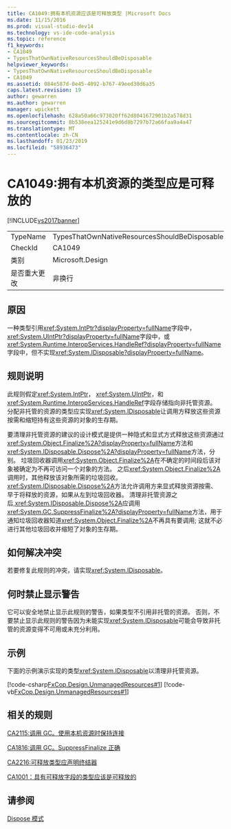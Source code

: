 ```yaml
---
title: CA1049:拥有本机资源应该是可释放类型 |Microsoft Docs
ms.date: 11/15/2016
ms.prod: visual-studio-dev14
ms.technology: vs-ide-code-analysis
ms.topic: reference
f1_keywords:
- CA1049
- TypesThatOwnNativeResourcesShouldBeDisposable
helpviewer_keywords:
- TypesThatOwnNativeResourcesShouldBeDisposable
- CA1049
ms.assetid: 084e587d-0e45-4092-b767-49eed30d6a35
caps.latest.revision: 19
author: gewarren
ms.author: gewarren
manager: wpickett
ms.openlocfilehash: 628a50a66c973020ff62d8041672901b2a578d31
ms.sourcegitcommit: 8b538eea125241e9d6d8b7297b72a66faa9a4a47
ms.translationtype: MT
ms.contentlocale: zh-CN
ms.lasthandoff: 01/23/2019
ms.locfileid: "58936473"
---
```

# <a name="ca1049-types-that-own-native-resources-should-be-disposable"></a>CA1049:拥有本机资源的类型应是可释放的
[!INCLUDE[vs2017banner](../includes/vs2017banner.md)]

|||
|-|-|
|TypeName|TypesThatOwnNativeResourcesShouldBeDisposable|
|CheckId|CA1049|
|类别|Microsoft.Design|
|是否重大更改|非换行|

## <a name="cause"></a>原因
 一种类型引用<xref:System.IntPtr?displayProperty=fullName>字段中，<xref:System.UIntPtr?displayProperty=fullName>字段中，或<xref:System.Runtime.InteropServices.HandleRef?displayProperty=fullName>字段中，但不实现<xref:System.IDisposable?displayProperty=fullName>。

## <a name="rule-description"></a>规则说明
 此规则假定<xref:System.IntPtr>， <xref:System.UIntPtr>，和<xref:System.Runtime.InteropServices.HandleRef>字段存储指向非托管资源。 分配非托管的资源的类型应实现<xref:System.IDisposable>让调用方释放这些资源按需和缩短持有这些资源的对象的生存期。

 要清理非托管资源的建议的设计模式是提供一种隐式和显式方式释放这些资源通过<xref:System.Object.Finalize%2A?displayProperty=fullName>方法和<xref:System.IDisposable.Dispose%2A?displayProperty=fullName>方法，分别。 垃圾回收器调用<xref:System.Object.Finalize%2A>在不确定的时间段后该对象被确定为不再可访问一个对象的方法。 之后<xref:System.Object.Finalize%2A>调用时，其他释放该对象所需的垃圾回收。 <xref:System.IDisposable.Dispose%2A>方法允许调用方来显式释放资源按需、 早于将释放的资源，如果从左到垃圾回收器。 清理非托管资源之后,<xref:System.IDisposable.Dispose%2A>应调用<xref:System.GC.SuppressFinalize%2A?displayProperty=fullName>方法，用于通知垃圾回收器知道<xref:System.Object.Finalize%2A>不再具有要调用; 这就不必进行其他垃圾回收并缩短了对象的生存期。

## <a name="how-to-fix-violations"></a>如何解决冲突
 若要修复此规则的冲突，请实现<xref:System.IDisposable>。

## <a name="when-to-suppress-warnings"></a>何时禁止显示警告
 它可以安全地禁止显示此规则的警告，如果类型不引用非托管的资源。 否则，不要禁止显示此规则的警告因为未能实现<xref:System.IDisposable>可能会导致非托管的资源变得不可用或未充分利用。

## <a name="example"></a>示例
 下面的示例演示实现的类型<xref:System.IDisposable>以清理非托管资源。

 [!code-csharp[FxCop.Design.UnmanagedResources#1](../snippets/csharp/VS_Snippets_CodeAnalysis/FxCop.Design.UnmanagedResources/cs/FxCop.Design.UnmanagedResources.cs#1)]
 [!code-vb[FxCop.Design.UnmanagedResources#1](../snippets/visualbasic/VS_Snippets_CodeAnalysis/FxCop.Design.UnmanagedResources/vb/FxCop.Design.UnmanagedResources.vb#1)]

## <a name="related-rules"></a>相关的规则
 [CA2115:调用 GC。使用本机资源时保持连接](../code-quality/ca2115-call-gc-keepalive-when-using-native-resources.md)

 [CA1816:调用 GC。SuppressFinalize 正确](../code-quality/ca1816-call-gc-suppressfinalize-correctly.md)

 [CA2216:可释放类型应声明终结器](../code-quality/ca2216-disposable-types-should-declare-finalizer.md)

 [CA1001：具有可释放字段的类型应该是可释放的](../code-quality/ca1001-types-that-own-disposable-fields-should-be-disposable.md)

## <a name="see-also"></a>请参阅
  [Dispose 模式](http://msdn.microsoft.com/library/31a6c13b-d6a2-492b-9a9f-e5238c983bcb)
